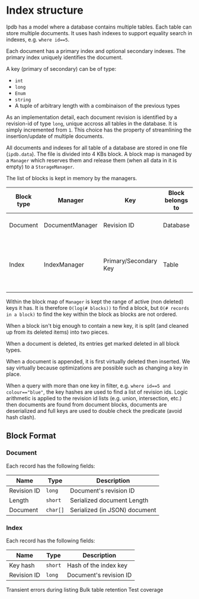 # Index structure

Ipdb has a model where a database contains multiple tables.  Each table can store multiple documents.  It uses hash indexes to support equality search in indexes, e.g. `where id==5`.

Each document has a primary index and optional secondary indexes.  The primary index uniquely identifies the document.

A key (primary of secondary) can be of type:

* `int`
* `long`
* `Enum`
* `string`
* A tuple of arbitrary length with a combinaison of the previous types

As an implementation detail, each document revision is identified by a revision-id of type `long`, unique accross all tables in the database.  It is simply incremented from `1`.  This choice has the property of streamlining the insertion/update of multiple documents.

All documents and indexes for all table of a database are stored in one file (`ipdb.data`).  The file is divided into 4 KBs block.  A block map is managed by a `Manager` which reserves them and release them (when all data in it is empty) to a `StorageManager`.

The list of blocks is kept in memory by the managers.

Block type |Manager |Key| Block belongs to|Data
-|-|-|-|-
Document|DocumentManager|Revision ID|Database|IsDeleted, JSON document
Index|IndexManager|Primary/Secondary Key|Table|IsDeleted, Key hash, Active revision ID list with that key hash

Within the block map of `Manager` is kept the range of active (non deleted) keys it has.  It is therefore `O(log(# blocks))` to find a block, but `O(# records in a block)` to find the key within the block as blocks are not ordered.

When a block isn't big enough to contain a new key, it is split (and cleaned up from its deleted items) into two pieces.

When a document is deleted, its entries get marked deleted in all block types.

When a document is appended, it is first virtually deleted then inserted.  We say virtually because optimizations are possible such as changing a key in place.

When a query with more than one key in filter, e.g. `where id==5 and colour=="blue"`, the key hashes are used to find a list of revision ids.  Logic arithmetic is applied to the revision id lists (e.g. union, intersection, etc.) then documents are found from document blocks, documents are deserialized and full keys are used to double check the predicate (avoid hash clash).

## Block Format

### Document

Each record has the following fields:

Name|Type|Description
-|-|-
Revision ID|`long`|Document's revision ID
Length|`short`|Serialized document Length
Document|`char[]`|Serialized (in JSON) document

### Index

Each record has the following fields:

Name|Type|Description
-|-|-
Key hash|`short`|Hash of the index key
Revision ID|`long`|Document's revision ID

Transient errors during listing
Bulk table retention
Test coverage
